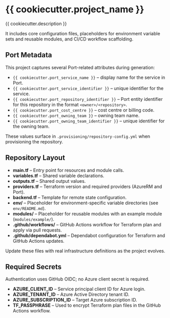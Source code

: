 # {{ cookiecutter.project_name }}

{{ cookiecutter.description }}

It includes core configuration files, placeholders for environment variable sets and reusable modules, and CI/CD workflow scaffolding.

## Port Metadata

This project captures several Port-related attributes during generation:

- `{{ cookiecutter.port_service_name }}` – display name for the service in Port.
- `{{ cookiecutter.port_service_identifier }}` – unique identifier for the service.
- `{{ cookiecutter.port_repository_identifier }}` – Port entity identifier for this repository in the format `<owner>/<repository>`.
- `{{ cookiecutter.port_cost_centre }}` – cost centre or billing code.
- `{{ cookiecutter.port_owning_team }}` – owning team name.
- `{{ cookiecutter.port_owning_team_identifier }}` – unique identifier for the owning team.

These values surface in `.provisioning/repository-config.yml` when provisioning the repository.

## Repository Layout

- **main.tf** – Entry point for resources and module calls.
- **variables.tf** – Shared variable declarations.
- **outputs.tf** – Shared output values.
- **providers.tf** – Terraform version and required providers (AzureRM and Port).
- **backend.tf** – Template for remote state configuration.
- **env/** – Placeholder for environment-specific variable directories (see `env/README.md`).
- **modules/** – Placeholder for reusable modules with an example module (`modules/example/`).
- **.github/workflows/** – GitHub Actions workflow for Terraform plan and apply via pull requests.
- **.github/dependabot.yml** – Dependabot configuration for Terraform and GitHub Actions updates.

Update these files with real infrastructure definitions as the project evolves.

## Required Secrets

Authentication uses GitHub OIDC; no Azure client secret is required.

- **AZURE_CLIENT_ID** – Service principal client ID for Azure login.
- **AZURE_TENANT_ID** – Azure Active Directory tenant ID.
- **AZURE_SUBSCRIPTION_ID** – Target Azure subscription ID.
- **TF_PASSPHRASE** – Used to encrypt Terraform plan files in the GitHub Actions workflow.
